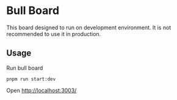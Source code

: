 # Bull Board

This board designed to run on development environment. It is not recommended to use it in production.

## Usage

Run bull board

```shell
pnpm run start:dev
```

Open [http://localhost:3003/](http://localhost:3003/)